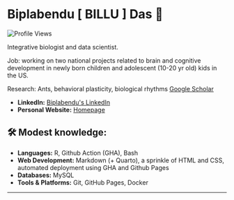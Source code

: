 # Biplabendu [ BILLU ] Das 🐜

![Profile Views](https://komarev.com/ghpvc/?username=biplabendu&color=blue)

Integrative biologist and data scientist.

Job: working on two national projects related to brain and cognitive development in 
newly born children and adolescent (10-20 yr old) kids in the US.

Research: Ants, behavioral plasticity, biological rhythms [Google Scholar](https://scholar.google.co.in/citations?user=Xrx37IoAAAAJ&hl)

- **LinkedIn:** [Biplabendu's LinkedIn](https://linkedin.com/in/biplabendu)
- **Personal Website:** [Homepage](https://biplabendu.github.io/homepage)

## 🛠️ Modest knowledge:

- **Languages:** R, Github Action (GHA), Bash
- **Web Development:** Markdown (+ Quarto), a sprinkle of HTML and CSS, automated deployment using GHA and Github Pages
- **Databases:** MySQL
- **Tools & Platforms:** Git, GitHub Pages, Docker

---
